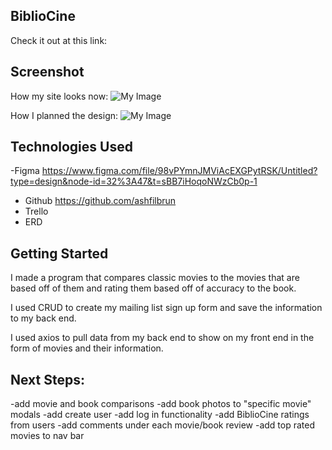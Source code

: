 ## BiblioCine

Check it out at this link: 

## Screenshot

How my site looks now:
![My Image](imagesBook/bibliocine.jpg)

How I planned the design:
![My Image](imagesBook/p2figma.jpg)

## Technologies Used

 -Figma https://www.figma.com/file/98vPYmnJMViAcEXGPytRSK/Untitled?type=design&node-id=32%3A47&t=sBB7iHoqoNWzCb0p-1
 - Github https://github.com/ashfilbrun
- Trello
- ERD 

## Getting Started

I made a program that compares classic movies to the movies that are based off of them and rating them based off of accuracy to the book. 

I used CRUD to create my mailing list sign up form and save the information to my back end.

I used axios to pull data from my back end to show on my front end in the form of movies and their information.

## Next Steps:

-add movie and book comparisons
-add book photos to "specific movie" modals
-add create user 
-add log in functionality
-add BiblioCine ratings from users
-add comments under each movie/book review
-add top rated movies to nav bar

